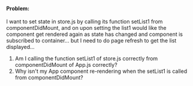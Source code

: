 #### Problem:  
I want to set state in store.js by calling its function setList1 from componentDidMount, and on upon setting the list1 would like the component get rendered again as state has changed and component is subscribed to container... but I need to do page refresh to get the list displayed...  

1. Am I calling the function setList1 of store.js correctly from componentDidMount of App.js correctly?  
2. Why isn't my App component re-rendering when the setList1 is called from componentDidMount?
